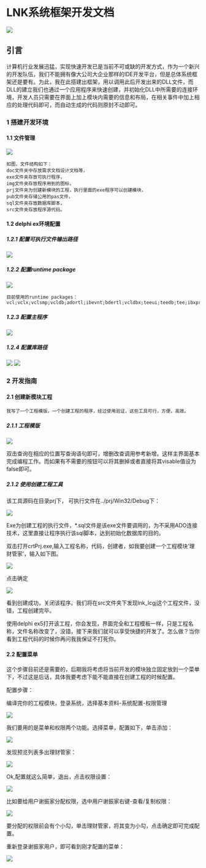 LNK系统框架开发文档
========================
![](https://github.com/qianlnk/LnkSys/blob/master/doc/docimg/erp.png)

引言
-------------
计算机行业发展迅猛，实现快速开发已是当前不可或缺的开发方式，作为一个新兴的开发队伍，我们不能拥有像大公司大企业那样的IDE开发平台，但是总体系统框架还是要有。为此，我在此搭建出框架，用以调用此后开发出来的DLL文件，而DLL的建立我们也通过一个应用程序来快速创建，并初始化DLL中所需要的连接环境，开发人员只需要在界面上加上模块内需要的信息和布局，在相关事件中加上相应的处理代码即可，而自动生成的代码则原封不动即可。

### 1 搭建开发环境
#### 1.1 文件管理
![](https://github.com/qianlnk/LnkSys/blob/master/doc/docimg/1.png)
  
    如图，文件结构如下：
    doc文件夹中存放需求文档设计文档等，
    exe文件夹存放可执行程序，
    img文件夹存放程序用到的图标，
    prj文件夹为创建新模块的工程，执行里面的exe程序可以创建模块，
    pub文件夹存储公用的pas文件，
    sql文件夹存放数据库脚本，
    src文件夹存放程序源代码。
#### 1.2 delphi ex环境配置
##### 1.2.1 配置可执行文件输出路径
![](https://github.com/qianlnk/LnkSys/blob/master/doc/docimg/2.png)
##### 1.2.2 配置runtime package
![](https://github.com/qianlnk/LnkSys/blob/master/doc/docimg/3.png)

    目前使用的runtime packages：
    vcl;vclx;vclsmp;vcldb;adortl;ibevnt;bdertl;vcldbx;teeui;teedb;tee;ibxpress;dsnap;vclie;inetdb;inet;frx19;frxDB19;frxe19
##### 1.2.3 配置主程序
![](https://github.com/qianlnk/LnkSys/blob/master/doc/docimg/4.png)
##### 1.2.4 配置库路径
![](https://github.com/qianlnk/LnkSys/blob/master/doc/docimg/5.png)
![](https://github.com/qianlnk/LnkSys/blob/master/doc/docimg/6.png)
### 2 开发指南
#### 2.1 创建新模块工程
    我写了一个工程模版，一个创建工程的程序，经过使用验证，这些工具可行，方便，高效。
##### 2.1.1 工程模版
![](https://github.com/qianlnk/LnkSys/blob/master/doc/docimg/7.png)

双击查询在相应的位置写查询语句即可，增删改查调用参考新增。这样主界面基本完成编程工作。而如果有不需要的按钮可以将其删掉或者直接将其visable值设为false即可。
##### 2.1.2 使用创建工程工具
该工具源码在目录prj下， 可执行文件在../prj/Win32/Debug下：

![](https://github.com/qianlnk/LnkSys/blob/master/doc/docimg/8.png)

Exe为创建工程的执行文件，*.sql文件是该exe文件要调用的，为不采用ADO连接技术，这里直接让程序执行该sql脚本，达到初始化数据库的目的。

双击打开crtPrj.exe,输入工程名称，代码，创建者，如我要创建一个工程模块‘理财管家’，输入如下图。

![](https://github.com/qianlnk/LnkSys/blob/master/doc/docimg/9.png)

点击确定

![](https://github.com/qianlnk/LnkSys/blob/master/doc/docimg/10.png)

看到创建成功，关闭该程序。我们将在src文件夹下发现lnk_lcgj这个工程文件，没错，工程创建完毕。

使用delphi ex5打开该工程，你会发现，界面完全和工程模板一样，只是工程名称，文件名称改变了，没错，接下来我们就可以享受快捷的开发了。怎么做？当你看到工程代码的时候你再问我我保证不打死你。

#### 2.2 配置菜单

这个步骤目前还是需要的，后期我将考虑将当前开发的模块独立固定放到一个菜单下，不过这是后话，具体我要考虑下能不能直接在创建工程的时候配置。

配置步骤：

编译完你的工程模块，登录系统，选择基本资料-系统配置-权限管理

![](https://github.com/qianlnk/LnkSys/blob/master/doc/docimg/11.png)

我们要用的是菜单和权限两个功能。选择菜单，配置如下，单击添加：

![](https://github.com/qianlnk/LnkSys/blob/master/doc/docimg/12.png)

发现预览列表多出理财管家：

![](https://github.com/qianlnk/LnkSys/blob/master/doc/docimg/13.png)

Ok,配置就这么简单，退出，点击权限设置：

![](https://github.com/qianlnk/LnkSys/blob/master/doc/docimg/14.png)

比如要给用户谢振家分配权限，选中用户谢振家右键-查看/复制权限：

![](https://github.com/qianlnk/LnkSys/blob/master/doc/docimg/15.png)

要分配的权限前会有个小勾，单击理财管家，将其变为小勾，点击确定即可完成配置。

重新登录谢振家用户，即可看到刚才配置的菜单：

![](https://github.com/qianlnk/LnkSys/blob/master/doc/docimg/16.png)


